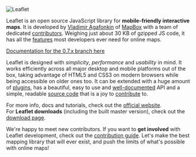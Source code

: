 <img src="https://leaflet.github.mirsolutions.de/docs/images/logo.png" alt="Leaflet" />

Leaflet is an open source JavaScript library for **mobile-friendly interactive maps**.
It is developed by [Vladimir Agafonkin][] of [MapBox][] with a team of dedicated [contributors][].
Weighing just about 30 KB of gzipped JS code, it has all the [features][] most developers ever need for online maps.

[Documentation for the 0.7.x branch here](https://leaflet.github.mirsolutions.de/reference.html)

Leaflet is designed with *simplicity*, *performance* and *usability* in mind.
It works efficiently across all major desktop and mobile platforms out of the box,
taking advantage of HTML5 and CSS3 on modern browsers while being accessible on older ones too.
It can be extended with a huge amount of [plugins][],
has a beautiful, easy to use and [well-documented][] API
and a simple, readable [source code][] that is a joy to [contribute][] to.

For more info, docs and tutorials, check out the [official website][].<br>
For **Leaflet downloads** (including the built master version), check out the [download page][].

We're happy to meet new contributors.
If you want to **get involved** with Leaflet development, check out the [contribution guide][contribute].
Let's make the best mapping library that will ever exist,
and push the limits of what's possible with online maps!

 [Vladimir Agafonkin]: http://agafonkin.com/en
 [contributors]: https://github.com/Leaflet/Leaflet/graphs/contributors
 [features]: http://leafletjs.com/features.html
 [plugins]: http://leafletjs.com/plugins.html
 [well-documented]: http://leafletjs.com/reference.html "Leaflet API reference"
 [source code]: https://github.com/Leaflet/Leaflet "Leaflet GitHub repository"
 [hosted on GitHub]: http://github.com/Leaflet/Leaflet
 [contribute]: https://github.com/Leaflet/Leaflet/blob/master/CONTRIBUTING.md "A guide to contributing to Leaflet"
 [official website]: http://leafletjs.com
 [download page]: http://leafletjs.com/download.html
 [MapBox]: https://mapbox.com
